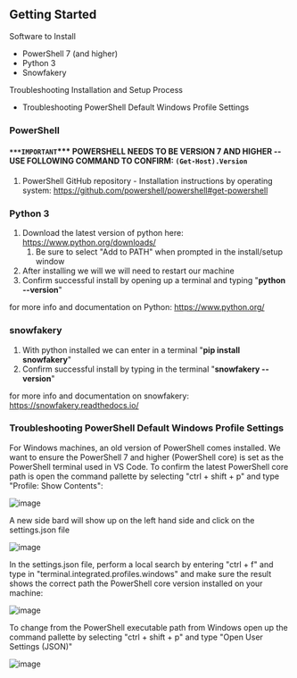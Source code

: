 ## Getting Started

Software to Install
* PowerShell 7 (and higher)
* Python 3
* Snowfakery

Troubleshooting Installation and Setup Process
* Troubleshooting PowerShell Default Windows Profile Settings

### PowerShell 
#### `***IMPORTANT`*** POWERSHELL NEEDS TO BE VERSION 7 AND HIGHER -- USE FOLLOWING COMMAND TO CONFIRM: `(Get-Host).Version`
   1. PowerShell GitHub repository - Installation instructions by operating system: https://github.com/powershell/powershell#get-powershell

### Python 3
   1. Download the latest version of python here: https://www.python.org/downloads/ 
      1. Be sure to select "Add to PATH" when prompted in the install/setup window
   1. After installing we will we will need to restart our machine
   1. Confirm successful install by opening up a terminal and typing "**python --version**"
 
for more info and documentation on Python: https://www.python.org/

### snowfakery 

   1. With python installed we can enter in a terminal "**pip install snowfakery**"
   1. Confirm successful install by typing in the terminal "**snowfakery --version**"

for more info and documentation on snowfakery: https://snowfakery.readthedocs.io/

### Troubleshooting PowerShell Default Windows Profile Settings

For Windows machines, an old version of PowerShell comes installed. We want to ensure the PowerShell 7 and higher (PowerShell core) is set as the PowerShell terminal used in VS Code. To confirm the latest PowerShell core path is open the command pallette by selecting "ctrl + shift + p" and type "Profile: Show Contents":

![image](https://user-images.githubusercontent.com/3968818/228069069-8640878a-e689-4789-b196-f6c7b52fa9c3.png)

A new side bard will show up on the left hand side and click on the settings.json file
         
![image](https://user-images.githubusercontent.com/3968818/228069353-e60b824e-c41e-4ee9-8242-302ea61d5194.png)

In the settings.json file, perform a local search by entering "ctrl + f" and type in "terminal.integrated.profiles.windows" and make sure the result shows the correct path the PowerShell core version installed on your machine:
 
![image](https://user-images.githubusercontent.com/3968818/228069790-cff81c5d-a1cd-4d26-9100-44764a0df9e3.png)

To change from the PowerShell executable path from Windows open up the command pallette by selecting "ctrl + shift + p" and type "Open User Settings (JSON)"
       
![image](https://user-images.githubusercontent.com/3968818/228068552-5f584a10-7f46-4ecd-8c88-ab1646d7a43f.png)

